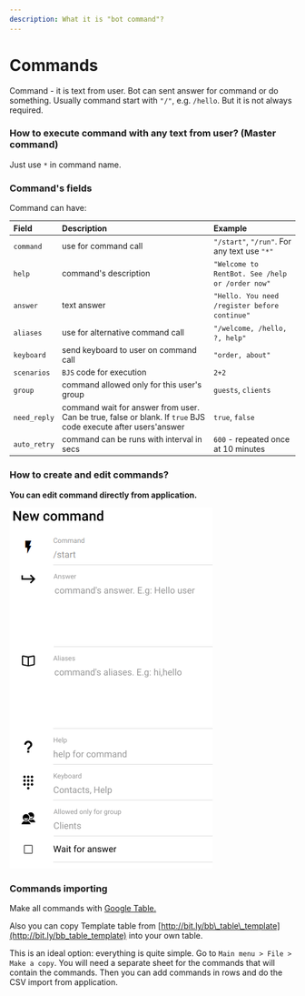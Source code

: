```yaml
---
description: What it is "bot command"?
---
```


# Commands

Command - it is text from user. Bot can sent answer for command or do something. Usually command start with `"/"`, e.g. `/hello`. But it is not always required.

### How to execute command with any text from user? \(Master command\)

Just use `*` in command name. 



### Command's fields

Command can have:

| Field | Description | Example |
| :--- | :--- | :--- |
| `command` | use for command call | `"/start"`, `"/run"`. For any text use `"*"` |
| `help` | command's description | `"Welcome to RentBot. See /help or /order now"` |
| `answer` | text answer | `"Hello. You need /register before continue"` |
| `aliases` | use for alternative command call | `"/welcome, /hello, ?, help"` |
| `keyboard` | send keyboard to user on command call | `"order, about"` |
| `scenarios` | `BJS` code for execution | `2+2` |
| `group` | command allowed only for this user's group | `guests`, `clients` |
| `need_reply` | command wait for answer from user. Can be true, false or blank. If `true` BJS code execute after users'answer | `true`, `false` |
| `auto_retry` | command can be runs with interval in secs | `600` - repeated once at 10 minutes |

### How to create and edit commands?

**You can edit command directly from application.**

![Screen from App for command creation](../.gitbook/assets/image%20%289%29.png)

### Commands importing

Make all commands with [Google Table. ](https://help.bots.business/create-bot-from-google-table)

Also you can copy Template table from [http://bit.ly/bb\_table\_template](http://bit.ly/bb_table_template) into your own table. 

This is an ideal option: everything is quite simple. Go to `Main menu > File > Make a copy`. You will need a separate sheet for the commands that will contain the commands. Then you can add commands in rows and do the CSV import from application.





### 



